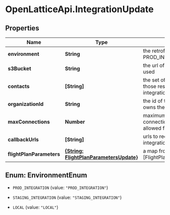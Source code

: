 # OpenLatticeApi.IntegrationUpdate

## Properties

Name | Type | Description | Notes
------------ | ------------- | ------------- | -------------
**environment** | **String** | the retrofit environment (e.g. PROD_INTEGRATION, LOCAL) | [optional] 
**s3Bucket** | **String** | the url of the s3bucket to be used | [optional] 
**contacts** | **[String]** | the set of email addresses of those responsible for the integration | [optional] 
**organizationId** | **String** | the id of the organization that owns the integration | [optional] 
**maxConnections** | **Number** | maximum number of connections to postgres allowed for this integration | [optional] 
**callbackUrls** | **[String]** | urls to receive a POST when integration has completed | [optional] 
**flightPlanParameters** | [**{String: FlightPlanParametersUpdate}**](FlightPlanParametersUpdate.md) | a map from [Flight] name to [FlightPlanParametersUpdate] | [optional] 



## Enum: EnvironmentEnum


* `PROD_INTEGRATION` (value: `"PROD_INTEGRATION"`)

* `STAGING_INTEGRATION` (value: `"STAGING_INTEGRATION"`)

* `LOCAL` (value: `"LOCAL"`)




